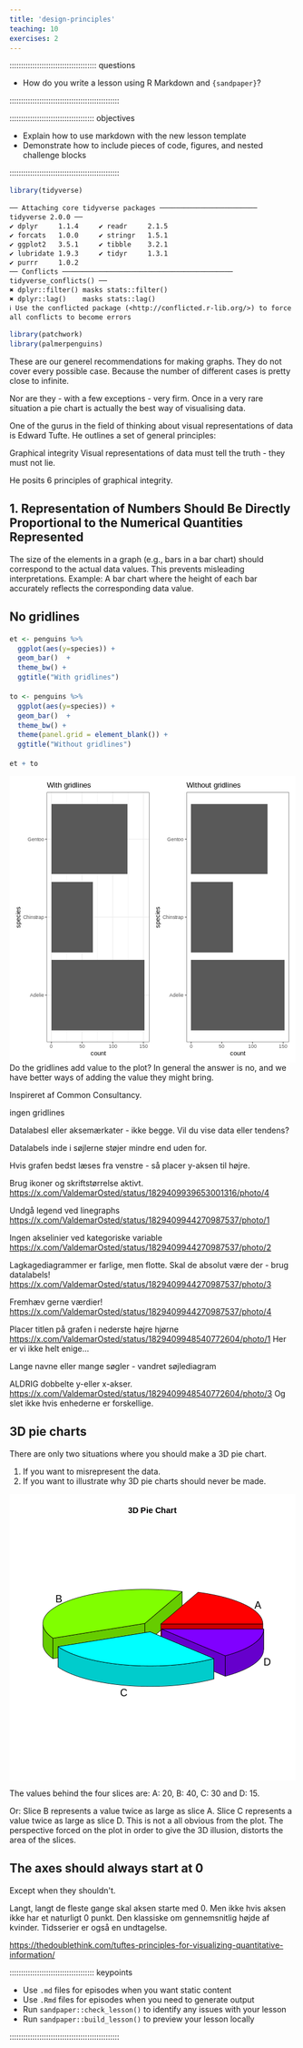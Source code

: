 ```yaml
---
title: 'design-principles'
teaching: 10
exercises: 2
---
```


:::::::::::::::::::::::::::::::::::::: questions 

- How do you write a lesson using R Markdown and `{sandpaper}`?

::::::::::::::::::::::::::::::::::::::::::::::::

::::::::::::::::::::::::::::::::::::: objectives

- Explain how to use markdown with the new lesson template
- Demonstrate how to include pieces of code, figures, and nested challenge blocks

::::::::::::::::::::::::::::::::::::::::::::::::



``` r
library(tidyverse)
```

``` output
── Attaching core tidyverse packages ──────────────────────── tidyverse 2.0.0 ──
✔ dplyr     1.1.4     ✔ readr     2.1.5
✔ forcats   1.0.0     ✔ stringr   1.5.1
✔ ggplot2   3.5.1     ✔ tibble    3.2.1
✔ lubridate 1.9.3     ✔ tidyr     1.3.1
✔ purrr     1.0.2     
── Conflicts ────────────────────────────────────────── tidyverse_conflicts() ──
✖ dplyr::filter() masks stats::filter()
✖ dplyr::lag()    masks stats::lag()
ℹ Use the conflicted package (<http://conflicted.r-lib.org/>) to force all conflicts to become errors
```

``` r
library(patchwork)
library(palmerpenguins)
```

These are our generel recommendations for making graphs. They do not cover 
every possible case. Because the number of different cases is pretty close to
infinite. 

Nor are they - with a few exceptions - very firm. Once in a very rare situation
a pie chart is actually the best way of visualising data.

One of the gurus in the field of thinking about visual representations of data
is Edward Tufte. He outlines a set of general principles:

Graphical integrity
Visual representations of data must tell the truth - they must not lie.

He posits 6 principles of graphical integrity.

## 1. Representation of Numbers Should Be Directly Proportional to the Numerical Quantities Represented

The size of the elements in a graph (e.g., bars in a bar chart) should correspond
to the actual data values. This prevents misleading interpretations. Example: A bar chart where the height of each bar accurately reflects the corresponding data value.



## No gridlines


``` r
et <- penguins %>% 
  ggplot(aes(y=species)) +
  geom_bar()  +
  theme_bw() +
  ggtitle("With gridlines")

to <- penguins %>% 
  ggplot(aes(y=species)) +
  geom_bar()  +
  theme_bw() +
  theme(panel.grid = element_blank()) +
  ggtitle("Without gridlines")

et + to
```

<img src="fig/design-principles-rendered-unnamed-chunk-1-1.png" style="display: block; margin: auto;" />
Do the gridlines add value to the plot? In general the answer is no, and we have
better ways of adding the value they might bring.


Inspireret af Common Consultancy.

ingen gridlines

Datalabesl eller aksemærkater - ikke begge. Vil du vise data eller tendens?

Datalabels inde i søjlerne støjer mindre end uden for.

Hvis grafen bedst læses fra venstre - så placer y-aksen til højre.

Brug ikoner og skriftstørrelse aktivt. https://x.com/ValdemarOsted/status/1829409939653001316/photo/4

Undgå legend ved linegraphs https://x.com/ValdemarOsted/status/1829409944270987537/photo/1

Ingen akselinier ved kategoriske variable
https://x.com/ValdemarOsted/status/1829409944270987537/photo/2

Lagkagediagrammer er farlige, men flotte. Skal de absolut være der - brug datalabels!
https://x.com/ValdemarOsted/status/1829409944270987537/photo/3

Fremhæv gerne værdier!
https://x.com/ValdemarOsted/status/1829409944270987537/photo/4

Placer titlen på grafen i nederste højre hjørne
https://x.com/ValdemarOsted/status/1829409948540772604/photo/1
Her er vi ikke helt enige...

Lange navne eller mange søgler - vandret søjlediagram

ALDRIG dobbelte y-eller x-akser. 
https://x.com/ValdemarOsted/status/1829409948540772604/photo/3
Og slet ikke hvis enhederne er forskellige.

## 3D pie charts

There are only two situations where you should make a 3D pie chart.

1. If you want to misrepresent the data.
2. If you want to illustrate why 3D pie charts should never be made.


<img src="fig/design-principles-rendered-unnamed-chunk-2-1.png" style="display: block; margin: auto;" />

The values behind the four slices are: A: 20, B: 40, C: 30 and D: 15.

Or: Slice B represents a value twice as large as slice A. Slice C represents a
value twice as large as slice D. This is not a all obvious from the plot. 
The perspective forced on the plot in order to give the 3D illusion, distorts 
the area of the slices.

## The axes should always start at 0

Except when they shouldn't.

Langt, langt de fleste gange skal aksen starte med 0. 
Men ikke hvis aksen ikke har et naturligt 0 punkt. Den klassiske om gennemsnitlig
højde af kvinder.
Tidsserier er også en undtagelse.

https://thedoublethink.com/tuftes-principles-for-visualizing-quantitative-information/





::::::::::::::::::::::::::::::::::::: keypoints 

- Use `.md` files for episodes when you want static content
- Use `.Rmd` files for episodes when you need to generate output
- Run `sandpaper::check_lesson()` to identify any issues with your lesson
- Run `sandpaper::build_lesson()` to preview your lesson locally

::::::::::::::::::::::::::::::::::::::::::::::::

